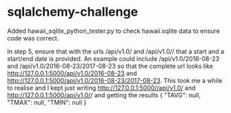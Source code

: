 # sqlalchemy-challenge

Added hawaii_sqlite_python_tester.py to check hawaii.sqlite data to ensure code was correct.

In step 5, ensure that with the urls /api/v1.0/<start> and /api/v1.0/<start>/<end> that a start and a start/end date is provided. An example could include /api/v1.0/2016-08-23
and /api/v1.0/2016-08-23/2017-08-23 so that the complete url looks like http://127.0.0.1:5000/api/v1.0/2016-08-23 and http://127.0.0.1:5000/api/v1.0/2016-08-23/2017-08-23. This took me a while to realise and I kept just writing http://127.0.0.1:5000//api/v1.0/<start> and http://127.0.0.1:5000/api/v1.0/<start>/<end> and getting the results 
{
  "TAVG": null,
  "TMAX": null,
  "TMIN": null
}
